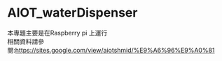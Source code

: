# AIOT_waterDispenser
本專題主要是在Raspberry pi 上運行
<br>相關資料請參閱:https://sites.google.com/view/aiotshmid/%E9%A6%96%E9%A0%81
